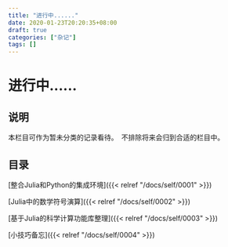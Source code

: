 ```yaml
---
title: "进行中......"
date: 2020-01-23T20:20:35+08:00
draft: true
categories: ["杂记"]
tags: []
---
```


# 进行中......

## 说明

本栏目可作为暂未分类的记录看待。　不排除将来会归到合适的栏目中。

## 目录

[整合Julia和Python的集成环境]({{< relref "/docs/self/0001" >}})

[Julia中的数学符号演算]({{< relref "/docs/self/0002" >}}) 

[基于Julia的科学计算功能库整理]({{< relref "/docs/self/0003" >}}) 

[小技巧备忘]({{< relref "/docs/self/0004" >}})  




